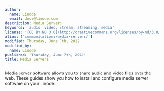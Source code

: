 ```yaml
---
author:
  name: Linode
  email: docs@linode.com
description: Media Servers
keywords: 'audio, video, stream, streaming, media'
license: '[CC BY-ND 3.0](http://creativecommons.org/licenses/by-nd/3.0/us/)'
alias: ['communications/media-servers/']
modified: Thursday, June 7th, 2012
modified_by:
  name: Linode
published: 'Thursday, June 7th, 2012'
title: Media Servers
---
```


Media server software allows you to share audio and video files over the web. These guides show you how to install and configure media server software on your Linode.
